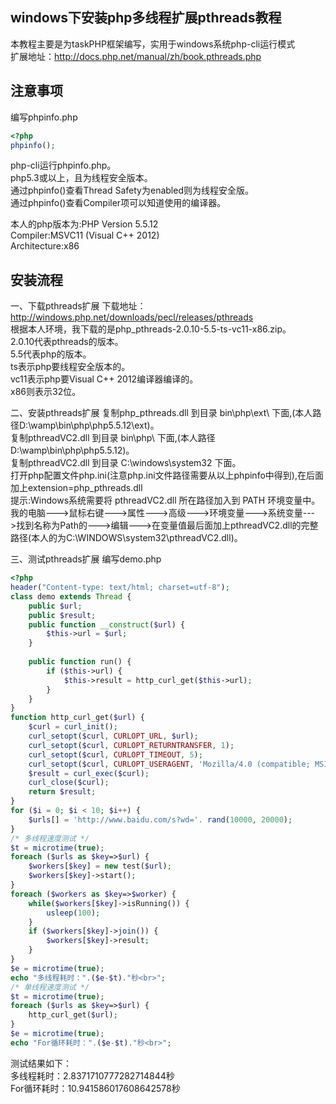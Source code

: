 ## windows下安装php多线程扩展pthreads教程
本教程主要是为taskPHP框架编写，实用于windows系统php-cli运行模式 	 
扩展地址：http://docs.php.net/manual/zh/book.pthreads.php

## 注意事项
编写phpinfo.php
``` php
<?php
phpinfo();
``` 
php-cli运行phpinfo.php。<br>
php5.3或以上，且为线程安全版本。<br>
通过phpinfo()查看Thread Safety为enabled则为线程安全版。<br>
通过phpinfo()查看Compiler项可以知道使用的编译器。<br>

本人的php版本为:PHP Version 5.5.12<br>
Compiler:MSVC11 (Visual C++ 2012)<br>
Architecture:x86<br>

## 安装流程
一、下载pthreads扩展
下载地址：http://windows.php.net/downloads/pecl/releases/pthreads<br>
根据本人环境，我下载的是php_pthreads-2.0.10-5.5-ts-vc11-x86.zip。<br>
2.0.10代表pthreads的版本。<br>
5.5代表php的版本。<br>
ts表示php要线程安全版本的。<br>
vc11表示php要Visual C++ 2012编译器编译的。<br>
x86则表示32位。<br>

二、安装pthreads扩展
复制php_pthreads.dll 到目录 bin\php\ext\ 下面,(本人路径D:\wamp\bin\php\php5.5.12\ext)。<br>
复制pthreadVC2.dll 到目录 bin\php\ 下面,(本人路径D:\wamp\bin\php\php5.5.12)。<br>
复制pthreadVC2.dll 到目录 C:\windows\system32 下面。<br>
打开php配置文件php.ini(注意php.ini文件路径需要从以上phpinfo中得到),在后面加上extension=php_pthreads.dll<br>
提示:Windows系统需要将 pthreadVC2.dll 所在路径加入到 PATH 环境变量中。我的电脑--->鼠标右键--->属性--->高级--->环境变量--->系统变量--->找到名称为Path的--->编辑--->在变量值最后面加上pthreadVC2.dll的完整路径(本人的为C:\WINDOWS\system32\pthreadVC2.dll)。

三、测试pthreads扩展
编写demo.php
``` php
<?php
header("Content-type: text/html; charset=utf-8"); 
class demo extends Thread {
    public $url;
    public $result;
    public function __construct($url) {
        $this->url = $url;
    }
    
    public function run() {
        if ($this->url) {
            $this->result = http_curl_get($this->url);
        }
    }
}
function http_curl_get($url) {
    $curl = curl_init();  
    curl_setopt($curl, CURLOPT_URL, $url);  
    curl_setopt($curl, CURLOPT_RETURNTRANSFER, 1);  
    curl_setopt($curl, CURLOPT_TIMEOUT, 5);  
    curl_setopt($curl, CURLOPT_USERAGENT, 'Mozilla/4.0 (compatible; MSIE 7.0; Windows NT 5.2)');  
    $result = curl_exec($curl);  
    curl_close($curl);  
    return $result;  
}
for ($i = 0; $i < 10; $i++) {
    $urls[] = 'http://www.baidu.com/s?wd='. rand(10000, 20000);
}
/* 多线程速度测试 */
$t = microtime(true);
foreach ($urls as $key=>$url) {
    $workers[$key] = new test($url);
    $workers[$key]->start();
}
foreach ($workers as $key=>$worker) {
    while($workers[$key]->isRunning()) {
        usleep(100);  
    }
    if ($workers[$key]->join()) {
        $workers[$key]->result;
    }
}
$e = microtime(true);
echo "多线程耗时：".($e-$t)."秒<br>";  
/* 单线程速度测试 */
$t = microtime(true);
foreach ($urls as $key=>$url) {
    http_curl_get($url);
}
$e = microtime(true);
echo "For循环耗时：".($e-$t)."秒<br>";  
``` 
测试结果如下：<br>
多线程耗时：2.8371710777282714844秒<br>
For循环耗时：10.941586017608642578秒